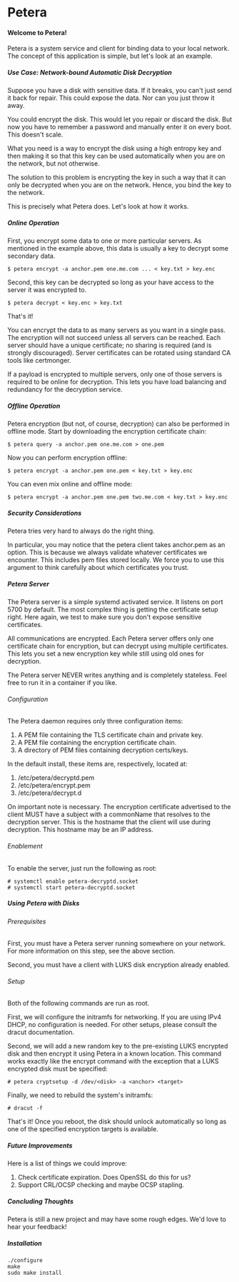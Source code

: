 # Petera

#### Welcome to Petera!
Petera is a system service and client for binding data to your local network.
The concept of this application is simple, but let's look at an example.

##### Use Case: Network-bound Automatic Disk Decryption
Suppose you have a disk with sensitive data. If it breaks, you can't just
send it back for repair. This could expose the data. Nor can you just throw
it away.

You could encrypt the disk. This would let you repair or discard the disk. But
now you have to remember a password and manually enter it on every boot. This
doesn't scale.

What you need is a way to encrypt the disk using a high entropy key and then
making it so that this key can be used automatically when you are on the
network, but not otherwise.

The solution to this problem is encrypting the key in such a way that it can
only be decrypted when you are on the network. Hence, you bind the key to
the network.

This is precisely what Petera does. Let's look at how it works.

##### Online Operation
First, you encrypt some data to one or more particular servers. As mentioned
in the example above, this data is usually a key to decrypt some secondary
data.

    $ petera encrypt -a anchor.pem one.me.com ... < key.txt > key.enc

Second, this key can be decrypted so long as your have access to the server it
was encrypted to.

    $ petera decrypt < key.enc > key.txt

That's it!

You can encrypt the data to as many servers as you want in a single pass. The
encryption will not succeed unless all servers can be reached. Each server
should have a unique certificate; no sharing is required (and is strongly
discouraged). Server certificates can be rotated using standard CA tools like
certmonger.

If a payload is encrypted to multiple servers, only one of those servers is
required to be online for decryption. This lets you have load balancing and
redundancy for the decryption service.

##### Offline Operation

Petera encryption (but not, of course, decryption) can also be performed in
offline mode. Start by downloading the encryption certificate chain:

    $ petera query -a anchor.pem one.me.com > one.pem

Now you can perform encryption offline:

    $ petera encrypt -a anchor.pem one.pem < key.txt > key.enc

You can even mix online and offline mode:

    $ petera encrypt -a anchor.pem one.pem two.me.com < key.txt > key.enc

##### Security Considerations

Petera tries very hard to always do the right thing.

In particular, you may notice that the petera client takes anchor.pem
as an option. This is because we always validate whatever certificates we
encounter. This includes pem files stored locally. We force you to use this
argument to think carefully about which certificates you trust.

##### Petera Server

The Petera server is a simple systemd activated service. It listens on port
5700 by default. The most complex thing is getting the certificate setup
right. Here again, we test to make sure you don't expose sensitive
certificates.

All communications are encrypted. Each Petera server offers only one
certificate chain for encryption, but can decrypt using multiple certificates.
This lets you set a new encryption key while still using old ones for
decryption.

The Petera server NEVER writes anything and is completely stateless. Feel free
to run it in a container if you like.

###### Configuration

The Petera daemon requires only three configuration items:

1. A PEM file containing the TLS certificate chain and private key.
2. A PEM file containing the encryption certificate chain.
3. A directory of PEM files containing decryption certs/keys.

In the default install, these items are, respectively, located at:

1. /etc/petera/decryptd.pem
2. /etc/petera/encrypt.pem
3. /etc/petera/decrypt.d

On important note is necessary. The encryption certificate advertised to the
client MUST have a subject with a commonName that resolves to the decryption
server. This is the hostname that the client will use during decryption. This
hostname may be an IP address.

###### Enablement

To enable the server, just run the following as root:

    # systemctl enable petera-decryptd.socket
    # systemctl start petera-decryptd.socket

##### Using Petera with Disks
###### Prerequisites
First, you must have a Petera server running somewhere on your network. For
more information on this step, see the above section.

Second, you must have a client with LUKS disk encryption already enabled.

###### Setup
Both of the following commands are run as root.

First, we will configure the initramfs for networking. If you are using IPv4
DHCP, no configuration is needed. For other setups, please consult the dracut
documentation.

Second, we will add a new random key to the pre-existing LUKS encrypted disk
and then encrypt it using Petera in a known location. This command works
exactly like the encrypt command with the exception that a LUKS encrypted disk
must be specified:

    # petera cryptsetup -d /dev/<disk> -a <anchor> <target>

Finally, we need to rebuild the system's initramfs:

    # dracut -f

That's it! Once you reboot, the disk should unlock automatically so long as
one of the specified encryption targets is available.

##### Future Improvements

Here is a list of things we could improve:

1. Check certificate expiration. Does OpenSSL do this for us?
2. Support CRL/OCSP checking and maybe OCSP stapling.

##### Concluding Thoughts

Petera is still a new project and may have some rough edges. We'd
love to hear your feedback!

##### Installation

    ./configure
    make
    sudo make install
